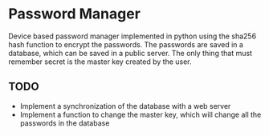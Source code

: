 # Password Manager
Device based password manager implemented in python using the sha256 hash function to encrypt the passwords.
The passwords are saved in a database, which can be saved in a public server.
The only thing that must remember secret is the master key created by the user.

## TODO
  * Implement a synchronization of the database with a web server
  * Implement a function to change the master key, which will change all the passwords in the database
